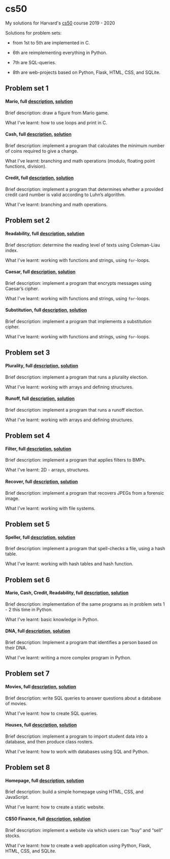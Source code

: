 # cs50
My solutions for Harvard's [cs50](https://cs50.harvard.edu/x/2020/) course 2019 - 2020

Solutions for problem sets:

- from 1st to 5th are implemented in C.

- 6th are reimplementing everything in Python.

- 7th are SQL-queries.

- 8th are web-projects based on Python, Flask, HTML, CSS, and SQLite.


## Problem set 1

#### Mario, full [description](https://cs50.harvard.edu/x/2020/psets/1/mario/more/), [solution](pset1/mario.c)

Brief description: draw a figure from Mario game.

What I've learnt: how to use loops and print in C.

#### Cash, full [description](https://cs50.harvard.edu/x/2020/psets/1/cash/), [solution](pset1/cash.c)

Brief description: implement a program that calculates the minimum number of coins required to give a change.

What I've learnt: branching and math operations (modulo, floating point functions, division).

#### Credit, full [description](https://cs50.harvard.edu/x/2020/psets/1/credit/), [solution](pset1/credit.c)

Brief description: implement a program that determines whether a provided credit card number is valid according to Luhn’s algorithm.

What I've learnt: branching and math operations.


## Problem set 2

#### Readability, full [description](https://cs50.harvard.edu/x/2020/psets/2/readability/), [solution](pset2/readability.c)

Brief description: determine the reading level of texts using Coleman-Liau index. 

What I've learnt: working with functions and strings, using `for`-loops.

#### Caesar, full [description](https://cs50.harvard.edu/x/2020/psets/2/caesar/), [solution](pset2/caesar.c)

Brief description: implement a program that encrypts messages using Caesar’s cipher. 

What I've learnt: working with functions and strings, using `for`-loops.

#### Substitution, full [description](https://cs50.harvard.edu/x/2020/psets/2/substitution/), [solution](pset2/substitution.c)

Brief description: implement a program that implements a substitution cipher. 

What I've learnt: working with functions and strings, using `for`-loops.


## Problem set 3

#### Plurality, full [description](https://cs50.harvard.edu/x/2020/psets/3/plurality/), [solution](pset3/plurality.c)

Brief description: implement a program that runs a plurality election. 

What I've learnt: working with arrays and defining structures.

#### Runoff, full [description](https://cs50.harvard.edu/x/2020/psets/3/runoff/), [solution](pset3/runoff.c)

Brief description: implement a program that runs a runoff election. 

What I've learnt: working with arrays and defining structures.


## Problem set 4

#### Filter, full [description](https://cs50.harvard.edu/x/2020/psets/4/filter/more/), [solution](pset4/filter)

Brief description: implement a program that applies filters to BMPs. 

What I've learnt: 2D - arrays, structures.

#### Recover, full [description](https://cs50.harvard.edu/x/2020/psets/4/recover/), [solution](pset4/recover/recover.c)

Brief description: implement a program that recovers JPEGs from a forensic image. 

What I've learnt: working with file systems.


## Problem set 5

#### Speller, full [description](https://cs50.harvard.edu/x/2020/psets/5/speller/), [solution](pset5)

Brief description: implement a program that spell-checks a file, using a hash table. 

What I've learnt: working with hash tables and hash function.


## Problem set 6

#### Mario, Cash, Credit, Readability, full [description](https://cs50.harvard.edu/x/2020/psets/6/), [solution](pset6)

Brief description: implementation of the same programs as in problem sets 1 - 2 this time in Python. 

What I've learnt: basic knowledge in Python.

#### DNA, full [description](https://cs50.harvard.edu/x/2020/psets/6/dna/), [solution](pset6/dna.py)

Brief description: Implement a program that identifies a person based on their DNA. 

What I've learnt: writing a more complex program in Python.


## Problem set 7

#### Movies, full [description](https://cs50.harvard.edu/x/2020/psets/7/movies/), [solution](pset7/movies)

Brief description: write SQL queries to answer questions about a database of movies. 

What I've learnt: how to create SQL queries.

#### Houses, full [description](https://cs50.harvard.edu/x/2020/psets/7/houses/), [solution](pset7/houses)

Brief description: implement a program to import student data into a database, and then produce class rosters. 

What I've learnt: how to work with databases using SQL and Python.


## Problem set 8

#### Homepage, full [description](https://cs50.harvard.edu/x/2020/tracks/web/homepage/), [solution](pset8/homepage)

Brief description: build a simple homepage using HTML, CSS, and JavaScript. 

What I've learnt: how to create a static website.

#### C$50 Finance, full [description](https://cs50.harvard.edu/x/2020/tracks/web/finance/), [solution](pset8/finance)

Brief description: implement a website via which users can “buy” and “sell” stocks. 

What I've learnt: how to create a web application using Python, Flask, HTML, CSS, and SQLite.

